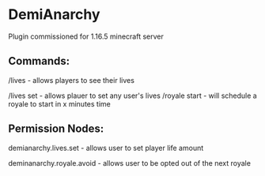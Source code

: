 # DemiAnarchy
Plugin commissioned for 1.16.5 minecraft server

<h2>Commands:</h2>
/lives - allows players to see their lives

/lives set <username> <amount> - allows plauer to set any user's lives
/royale start <minutes> - will schedule a royale to start in x minutes time

<h2>Permission Nodes:</h2>
demianarchy.lives.set - allows user to set player life amount

deminanarchy.royale.avoid - allows user to be opted out of the next royale
